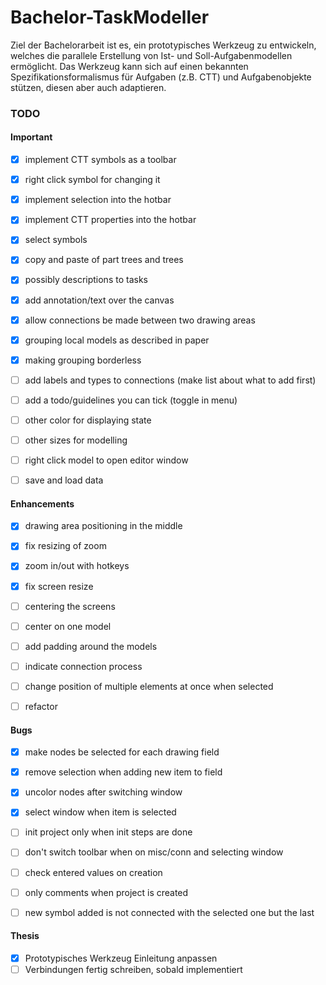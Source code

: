 # Bachelor-TaskModeller

Ziel der Bachelorarbeit ist es, ein prototypisches Werkzeug zu entwickeln, welches die parallele Erstellung von Ist- und Soll-Aufgabenmodellen ermöglicht. Das
Werkzeug kann sich auf einen bekannten Spezifikationsformalismus für Aufgaben (z.B. CTT) und Aufgabenobjekte stützen, diesen aber auch adaptieren.

### TODO
#### Important
- [x] implement CTT symbols as a toolbar
- [x] right click symbol for changing it
- [x] implement selection into the hotbar
- [x] implement CTT properties into the hotbar
- [x] select symbols
- [x] copy and paste of part trees and trees
- [x] possibly descriptions to tasks
- [x] add annotation/text over the canvas
- [x] allow connections be made between two drawing areas
- [x] grouping local models as described in paper
- [x] making grouping borderless
- [ ] add labels and types to connections (make list about what to add first)
- [ ] add a todo/guidelines you can tick (toggle in menu)
- [ ] other color for displaying state

- [ ] other sizes for modelling
- [ ] right click model to open editor window
- [ ] save and load data

#### Enhancements
- [x] drawing area positioning in the middle
- [x] fix resizing of zoom
- [x] zoom in/out with hotkeys
- [x] fix screen resize
- [ ] centering the screens
- [ ] center on one model
- [ ] add padding around the models

- [ ] indicate connection process

- [ ] change position of multiple elements at once when selected
- [ ] refactor

#### Bugs
- [x] make nodes be selected for each drawing field
- [x] remove selection when adding new item to field
- [x] uncolor nodes after switching window
- [x] select window when item is selected

- [ ] init project only when init steps are done
- [ ] don't switch toolbar when on misc/conn and selecting window
- [ ] check entered values on creation
- [ ] only comments when project is created
- [ ] new symbol added is not connected with the selected one but the last

#### Thesis
- [x] Prototypisches Werkzeug Einleitung anpassen
- [ ] Verbindungen fertig schreiben, sobald implementiert